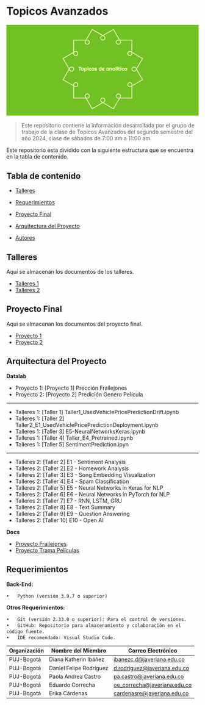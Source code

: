 # Topicos Avanzados

![logo](images/log.png)

>Este repositorio contiene la información desarrollada por el grupo de trabajo de la clase de Topicos Avanzados del segundo semestre del año 2024, clase de sábados de 7:00 am a 11:00 am.

Este repositorio esta dividido con la siguiente estructura que se encuentra en la tabla de contenido.

## Tabla de contenido

* [Talleres](#talleres) 

* [Requerimientos](#requerimientos)
  
* [Proyecto Final](#Proyecto_Final)

* [Arquitectura del Proyecto](#arquitectura_del_proyecto) 

* [Autores](#autores)

## Talleres
Aquí se almacenan los documentos de los talleres.
* [Talleres 1](https://github.com/daferocu/Topicos-Avanzados/tree/main/datalab/Talleres)
* [Talleres 2](https://github.com/daferocu/Topicos-Avanzados/tree/main/datalab/Talleres%202)
  
## Proyecto Final
Aqui se almacenan los documentos del proyecto final.
* [Proyecto 1](https://github.com/daferocu/Topicos-Avanzados/tree/main/datalab/Proyecto%201)
* [Proyecto 2](https://github.com/daferocu/Topicos-Avanzados/tree/main/datalab/Proyecto%202)

## Arquitectura del Proyecto
**Datalab**

* Proyecto 1: [Proyecto 1] Prección Frailejones
* Proyecto 2: [Proyecto 2] Predición Genero Película
--------------------------------------------------------------------------------------
* Talleres 1: [Taller 1] Taller1_UsedVehiclePricePredictionDrift.ipynb
* Talleres 1: [Taller 2] Taller2_E1_UsedVehiclePricePredictionDeployment.ipynb
* Talleres 1: [Taller 3] E5-NeuralNetworksKeras.ipynb
* Talleres 1: [Taller 4] Taller_E4_Pretrained.ipynb
* Talleres 1: [Taller 5] SentimentPrediction.ipyn
--------------------------------------------------------------------------------------
* Talleres 2: [Taller 2] E1 - Sentiment Analysis
* Talleres 2: [Taller 2] E2 - Homework Analysis
* Talleres 2: [Taller 3] E3 - Song Embedding Visualization
* Talleres 2: [Taller 4] E4 - Spam Classification
* Talleres 2: [Taller 5] E5 - Neural Networks in Keras for NLP
* Talleres 2: [Taller 6] E6 - Neural Networks in PyTorch for NLP
* Talleres 2: [Taller 7] E7 - RNN, LSTM, GRU
* Talleres 2: [Taller 8] E8 - Text Summary
* Talleres 2: [Taller 9] E9 - Question Answering
* Talleres 2: [Taller 10] E10 - Open AI

**Docs**

* [Proyecto Frailejones](https://github.com/daferocu/Topicos-Avanzados/tree/main/docs/Proyecto%201)
* [Proyecto Trama Películas](https://github.com/daferocu/Topicos-Avanzados/tree/main/docs/Proyecto%202)

## Requerimientos

**Back-End:**

	•	Python (versión 3.9.7 o superior)

**Otros Requerimientos:**

	•	Git (versión 2.33.0 o superior): Para el control de versiones.
	•	GitHub: Repositorio para almacenamiento y colaboración en el código fuente.
	•	IDE recomendado: Visual Studio Code.

 | Organización  | Nombre del Miembro                     | Correo Electrónico            |
|---------------|----------------------------------------|-------------------------------|
| PUJ-Bogotá    | Diana Katherin Ibáñez  | ibanezc.d@javeriana.edu.co    |
| PUJ-Bogotá    | Daniel Felipe Rodríguez  | d.rodriguez@javeriana.edu.co |
| PUJ-Bogotá    | Paola Andrea Castro   | pa.castro@javeriana.edu.co    |
| PUJ-Bogotá    | Eduardo Correcha        | oe_correcha@javeriana.edu.co  |
| PUJ-Bogotá    | Erika Cárdenas     | cardenasre@javeriana.edu.co  |
